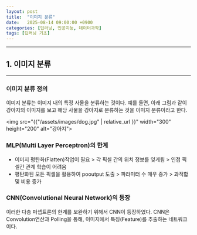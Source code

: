 ```yaml
---
layout: post
title:  "이미지 분류"
date:   2025-08-14 09:00:00 +0900
categories: [딥러닝, 인공지능, 데이터과학]
tags: [딥러닝 기초]
---
```

---
## 1. 이미지 분류
---

### 이미지 분류 정의

이미지 분류는 이미지 내의 특정 사물을 분류하는 것이다. 예를 들면, 아래 그림과 같이 강아지의 이미지를 보고 해당 사물을 강아지로 분류하는 것을 이미지 분류이라고 한다.

<img src="{{"/assets/images/dog.jpg" | relative_url }}" width="300" height="200" alt="강아지">

[//]: # (![강아지 사진]&#40;/assets/images/dog.jpg&#41;)

### MLP(Multi Layer Perceptron)의 한계

- 이미지 평탄화(Flatten)작업이 필요 > 각 픽셀 간의 위치 정보를 잊게됨 > 인접 픽셀간 관계 학습이 어려움
- 평탄화된 모든 픽셀을 활용하여 pooutput 도출 > 파라미터 수 매우 증가 > 과적합 및 비용 증가


### CNN(Convolutional Neural Network)의 등장

이러한 다층 퍼셉트론의 한계를 보완하기 위해서 CNN이 등장하였다. CNN은 Convolution연산과 Polling을 통해, 이미지에서 특징(Feature)를 추출하는 네트워크이다.


